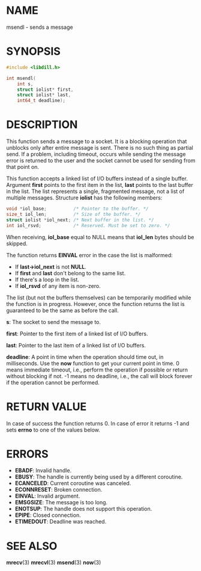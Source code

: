# NAME

 msendl - sends a message

# SYNOPSIS

```c
#include <libdill.h>

int msendl(
    int s,
    struct iolist* first,
    struct iolist* last,
    int64_t deadline);
```

# DESCRIPTION

 This function sends a message to a socket. It is a blocking operation that unblocks only after entire message is sent. There is no such thing as partial send. If a problem, including timeout, occurs while sending the message error is returned to the user and the socket cannot be used for sending from that point on.

 This function accepts a linked list of I/O buffers instead of a single buffer. Argument **first** points to the first item in the list, **last** points to the last buffer in the list. The list represents a single, fragmented message, not a list of multiple messages. Structure **iolist** has the following members:

```c
void *iol_base;          /* Pointer to the buffer. */
size_t iol_len;          /* Size of the buffer. */
struct iolist *iol_next; /* Next buffer in the list. */
int iol_rsvd;            /* Reserved. Must be set to zero. */
```

 When receiving, **iol_base** equal to NULL means that **iol_len** bytes should be skipped.

 The function returns **EINVAL** error in the case the list is malformed:

* If **last->iol_next** is not **NULL**.
* If **first** and **last** don't belong to the same list.
* If there's a loop in the list.
* If **iol_rsvd** of any item is non-zero.

 The list (but not the buffers themselves) can be temporarily modified while the function is in progress. However, once the function returns the list is guaranteed to be the same as before the call.

 **s**: The socket to send the message to.

 **first**: Pointer to the first item of a linked list of I/O buffers.

 **last**: Pointer to the last item of a linked list of I/O buffers.

 **deadline**: A point in time when the operation should time out, in milliseconds. Use the **now** function to get your current point in time. 0 means immediate timeout, i.e., perform the operation if possible or return without blocking if not. -1 means no deadline, i.e., the call will block forever if the operation cannot be performed.

# RETURN VALUE

 In case of success the function returns 0. In case of error it returns -1 and sets **errno** to one of the values below.

# ERRORS

* **EBADF**: Invalid handle.
* **EBUSY**: The handle is currently being used by a different coroutine.
* **ECANCELED**: Current coroutine was canceled.
* **ECONNRESET**: Broken connection.
* **EINVAL**: Invalid argument.
* **EMSGSIZE**: The message is too long.
* **ENOTSUP**: The handle does not support this operation.
* **EPIPE**: Closed connection.
* **ETIMEDOUT**: Deadline was reached.

# SEE ALSO

 **mrecv**(3) **mrecvl**(3) **msend**(3) **now**(3) 

